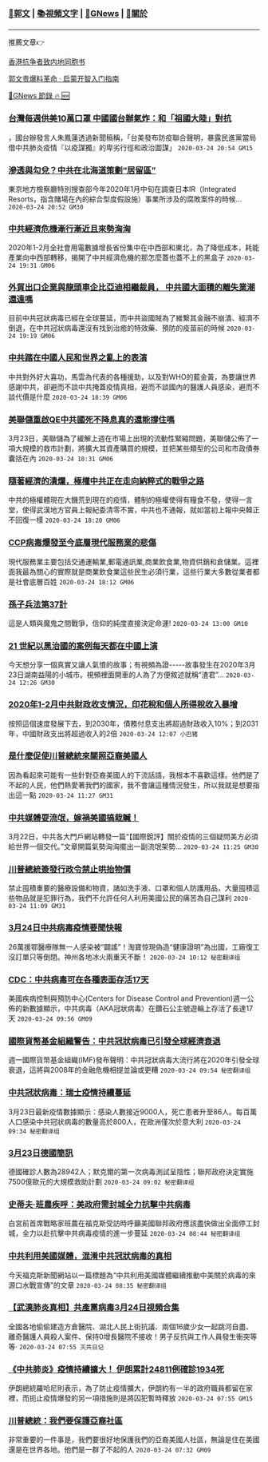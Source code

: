 ###  [:eagle:郭文](https://github.com/ourhimalayas/txt) | [:books:視頻文字](https://github.com/ourhimalayas/txt/blob/master/content/README.md) | [:newspaper:GNews](https://github.com/ourhimalayas/txt/blob/master/content/gnews/README.md) | [:pray:關於](https://github.com/ourhimalayas/home/tree/master/about)
---

推薦文章:point_right:

[香港抗争者致内地同胞书](https://github.com/ourhimalayas/news/blob/master/2019/08/a_letter_from_the_hong_kong_people.md)

[郭文贵爆料革命 · 启蒙开智入门指南](https://github.com/ourhimalayas/txt/issues/1)

[:newspaper:GNews 節錄 :fire: :new:](https://github.com/ourhimalayas/txt/blob/master/content/gnews/README.md) 



### [台灣每週供美10萬口罩 中國國台辦氣炸：和「祖國大陸」對抗](/content/gnews/1/README.md)

，國台辦發言人朱鳳蓮透過新聞稿稱，「台美發布防疫聯合聲明，暴露民進黨當局借中共肺炎疫情『以疫謀獨』的卑劣行徑和政治圖謀」  `2020-03-24 20:54 GM15`

### [滲透與勾兌？中共在北海道策劃“居留區”](/content/gnews/2/README.md)

東京地方檢察廳特別搜查部今年2020年1月中旬在調查日本IR（Integrated Resorts，指含賭場在內的綜合型度假設施）事業所涉及的腐敗案件的時候...  `2020-03-24 20:52 GM30`

### [中共經濟危機漸行漸近且來勢洶洶](/content/gnews/3/README.md)

2020年1-2月全社會用電數據增長省份集中在中西部和東北，為了降低成本，耗能產業向中西部轉移，揭開了中共經濟危機的那怎麼蓋也蓋不上的黑盒子  `2020-03-24 19:31 GM06`

### [外貿出口企業與龍頭車企比亞迪相繼裁員， 中共國大面積的離失業潮還遠嗎](/content/gnews/4/README.md)

目前中共冠狀病毒已經在全球蔓延，而中共盜國賊為了維繫其金融不崩潰、經濟不倒退，在中共冠狀病毒還沒有找到治癒的特效藥、預防的疫苗前的時候  `2020-03-24 19:19 GM06`

### [中共踏在中國人民和世界之亂上的表演](/content/gnews/5/README.md)

中共對外好大喜功，馬雲為代表的各種援助，以及對WHO的藍金黃，為要讓世界感謝中共，卻避而不談中共掩蓋疫情真相，避而不談國內的醫護人員感染，避而不談代價是什麼  `2020-03-24 18:39 GM06`

### [美聯儲重啟QE中共國死不降息真的還能撐住嗎](/content/gnews/6/README.md)

3月23日，美聯儲為了緩解上週在市場上出現的流動性緊縮問題，美聯儲公佈了一項大規模的救市計劃，將擴大其資產購買的規模，並把某些類型的公司和市政債券囊括在內  `2020-03-24 18:31 GM06`

### [隨著經濟的潰爛，極權中共正在走向納粹式的戰爭之路](/content/gnews/7/README.md)

中共的極權體現在大饑荒到現在的疫情，體制的極權使得有糧食不發，使得一言堂，使得武漢地方官員上報紀委清零不實，中共也不通報，就如當初上報中央韓正不回復一樣  `2020-03-24 18:20 GM06`

### [CCP病毒爆發至今底層現代服務業的悲傷](/content/gnews/8/README.md)

現代服務業主要包括交通運輸業,郵電通訊業,商業飲食業,物資供銷和倉儲業。這裡面我最為關心的實際就是商業飲食業這些民生必須行業，這些行業大多數從業者都是社會底層百姓  `2020-03-24 18:12 GM06`

### [孫子兵法第37計](/content/gnews/9/README.md)

這是人類與魔鬼之間戰爭，信仰的純度直接決定命運!  `2020-03-24 13:00 GM10`

### [21 世紀以黑治國的案例每天都在中國上演](/content/gnews/10/README.md)

今天想分享一個真實又讓人氣憤的故事；有視頻為證-----故事發生在2020年3月23日湖南益陽的小城市。視頻裡面開車的人為了方便敘述就稱“渣君”...  `2020-03-24 12:26 GM30`

### [2020年1-2月中共財政收支情況，印花稅和個人所得稅收入暴增](/content/gnews/11/README.md)

按照這個速度發展下去，到2030年，債務付息支出將超過財政收入10%；到2031年，中國財政支出將超過收入的2倍  `2020-03-24 12:07 小巴猪`

### [是什麼促使川普總統來關照亞裔美國人](/content/gnews/12/README.md)

因為看起來可能有一些針對亞裔美國人的下流話語，我根本不喜歡這樣。他們是了不起的人民，他們熱愛著我們的國家，我不會讓這種情況發生，所以我就是想要指出這一點  `2020-03-24 11:27 GM31`

### [中共媒體耍流氓，嫁禍美國搞栽贓！](/content/gnews/13/README.md)

3月22日，中共各大門戶網站轉發一篇“【國際銳評】關於疫情的三個疑問美方必須給世界一個交代。”文章開篇氣勢洶洶擺出一副流氓架勢...  `2020-03-24 11:25 GM30`

### [川普總統簽發行政令禁止哄抬物價](/content/gnews/14/README.md)

禁止囤積重要的醫療設備和物資，諸如洗手液、口罩和個人防護用品，大量囤積這些物品就是犯罪行為，我們不允許任何人利用美國公民的痛苦為自己謀利  `2020-03-24 11:09 GM31`

### [3月24日中共病毒疫情要聞快報](/content/gnews/15/README.md)

26萬援鄂醫療隊無一人感染被“闢謠”！淘寶惊現偽造“健康證明”為出國，工廠復工沒訂單只等倒閉。神州各地冰火兩重天不斷！  `2020-03-24 10:12 秘密翻译组`

### [CDC：中共病毒可在各種表面存活17天](/content/gnews/16/README.md)

美國疾病控制與預防中心(Centers for Disease Control and Prevention)週一公佈的新數據顯示，中共病毒（AKA冠狀病毒）在鑽石公主號遊輪上存活了長達17天  `2020-03-24 09:56 GM09`

### [國際貨幣基金組織警告：中共冠狀病毒已引發全球經濟衰退](/content/gnews/17/README.md)

週一國際貨幣基金組織(IMF)發布聲明：中共冠狀病毒大流行將在2020年引發全球衰退，這將與2008年的金融危機相提並論或更糟  `2020-03-24 09:54 秘密翻译组`

### [中共冠狀病毒：瑞士疫情持續蔓延](/content/gnews/18/README.md)

3月23日最新疫情數據顯示：感染人數接近9000人，死亡患者升至86人。每百萬人口感染中共冠狀病毒的數量高於800人，在歐洲僅次於意大利  `2020-03-24 09:34 秘密翻译组`

### [3月23日德國簡訊](/content/gnews/19/README.md)

德國確診人數為28942人；默克爾的第一次病毒測試呈陰性；聯邦政府決定實施7500億歐元的大規模救助計劃  `2020-03-24 09:02 秘密翻译组`

### [史蒂夫·班農疾呼：美政府需封城全力抗擊中共病毒](/content/gnews/20/README.md)

白宮前首席戰略家班農在福克斯受訪時呼籲美國聯邦政府應該盡快做出全面停工封城，全力以赴抗擊中共病毒疫情的進一步蔓延  `2020-03-24 08:44 秘密翻译组`

### [中共利用美國媒體，混淆中共冠狀病毒的真相](/content/gnews/21/README.md)

今天福克斯新聞網站以一篇標題為“中共利用美國媒體繼續推動中美關於病毒的來源口水戰宣傳”的文章  `2020-03-24 08:35 秘密翻译组`

### [【武漢肺炎真相】共產黨病毒3月24日視頻合集](/content/gnews/22/README.md)

全國各地偷偷建造方倉醫院、湖北人民上街抗議、兩個16歲少女一起跳河自盡、離奇醫護人員殺人案件、保持0增長醫院不接收！男子反抗與工作人員發生衝突等等·  `2020-03-24 07:55 灭共日记`

### [《中共肺炎》疫情持續擴大！ 伊朗累計24811例確診1934死](/content/gnews/23/README.md)

伊朗總統羅哈尼則表示，為了防止疫情擴大，伊朗約有一半的政府職員都留在家裡，而扼止疫情爆發的另一項措施則是將囚犯暫時釋放  `2020-03-24 07:55 GM15`

### [川普總統：我們要保護亞裔社區](/content/gnews/24/README.md)

非常重要的一件事是，我們要很好地保護我們的亞裔美國人社區，無論是住在美國還是在世界各地。他們是一群了不起的人  `2020-03-24 07:32 GM09`

